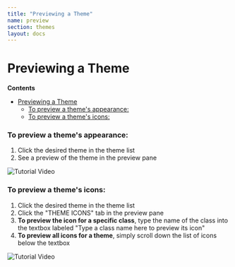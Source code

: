 ```yaml
---
title: "Previewing a Theme"
name: preview
section: themes
layout: docs
---
```


# Previewing a Theme

**Contents**
- [Previewing a Theme](#previewing-a-theme)
    - [To preview a theme's appearance:](#to-preview-a-themes-appearance)
    - [To preview a theme's icons:](#to-preview-a-themes-icons)


### To preview a theme's appearance:
1. Click the desired theme in the theme list
2. See a preview of the theme in the preview pane

![Tutorial Video](https://i.imgur.com/u8Kz1hr.gif)

### To preview a theme's icons:
1. Click the desired theme in the theme list
2. Click the "THEME ICONS" tab in the preview pane
3. **To preview the icon for a specific class**, type the name of the class into the textbox labeled "Type a class name here to preview its icon"
4. **To preview all icons for a theme**, simply scroll down the list of icons below the textbox

![Tutorial Video](https://i.imgur.com/Ha17O42.gif)
